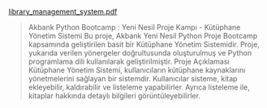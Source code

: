 [library_management_system.pdf](https://github.com/Bahayll/LibraryManagementSystem/files/14323656/library_management_system.pdf)

> Akbank Python  Bootcamp : Yeni Nesil Proje Kampı - Kütüphane Yönetim Sistemi
Bu proje, Akbank Yeni Nesil Python Proje Bootcamp kapsamında geliştirilen basit bir Kütüphane Yönetim Sistemidir. Proje, yukarıda verilen yönergeler doğrultusunda oluşturulmuş ve Python programlama dili kullanılarak geliştirilmiştir.
> Proje Açıklaması
Kütüphane Yönetim Sistemi, kullanıcıların kütüphane kaynaklarını yönetmelerini sağlayan bir sistemdir. Kullanıcılar sisteme, kitap ekleyebilir, kaldırabilir ve listeleme yapabilirler. Ayrıca listeleme ile, kitaplar hakkında detaylı bilgileri görüntüleyebilirler.
